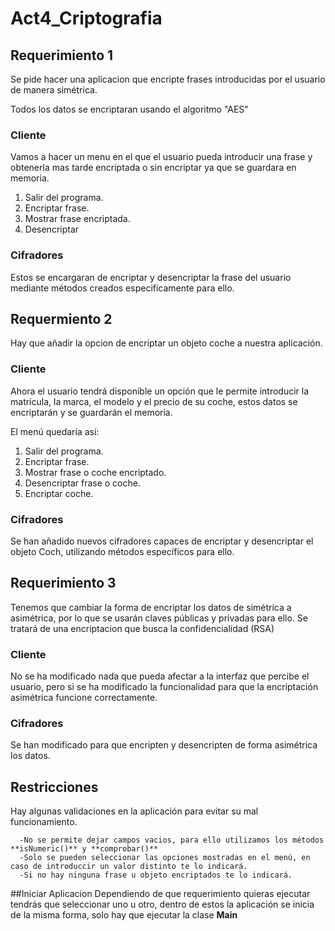 # Act4_Criptografia

## Requerimiento 1

Se pide hacer una aplicacion que encripte frases introducidas por el usuario de manera simétrica.

Todos los datos se encriptaran usando el algoritmo "AES"

### Cliente

Vamos a hacer un menu en el que el usuario pueda introducir una frase y obtenerla mas tarde encriptada o sin encriptar ya que se guardara en memoria.

1. Salir del programa.
2. Encriptar frase.
3. Mostrar frase encriptada.
4. Desencriptar

### Cifradores

Estos se encargaran de encriptar y desencriptar la frase del usuario mediante métodos creados especificamente para ello.

## Requermiento 2

Hay que añadir la opcion de encriptar un objeto coche a nuestra aplicación.

### Cliente

Ahora el usuario tendrá disponible un opción que le permite introducir la matrícula, la marca, el modelo y el precio de su coche, estos datos se encriptarán y
se guardarán el memoria.

El menú quedaría así:

1. Salir del programa.
2. Encriptar frase.
3. Mostrar frase o coche encriptado.
4. Desencriptar frase o coche.
5. Encriptar coche.

### Cifradores

Se han añadido nuevos cifradores capaces de encriptar y desencriptar el objeto Coch, utilizando métodos específicos para ello.

## Requerimiento 3

Tenemos que cambiar la forma de encriptar los datos de simétrica a asimétrica, por lo que se usarán claves públicas y privadas para ello.
Se tratará de una encriptacion que busca la confidencialidad (RSA)

### Cliente

No se ha modificado nada que pueda afectar a la interfaz que percibe el usuario, pero si se ha modificado la funcionalidad para que la encriptación asimétrica funcione correctamente.

### Cifradores

Se han modificado para que encripten y desencripten de forma asimétrica los datos.

## Restricciones
Hay algunas validaciones en la aplicación para evitar su mal funcionamiento.

      -No se permite dejar campos vacios, para ello utilizamos los métodos **isNumeric()** y **comprobar()**
      -Solo se pueden seleccionar las opciones mostradas en el menú, en caso de introduccir un valor distinto te lo indicará.
      -Si no hay ninguna frase u objeto encriptados te lo indicará.
      
##Iniciar Aplicacion
Dependiendo de que requerimiento quieras ejecutar tendrás que seleccionar uno u otro, dentro de estos la aplicación se inicia de la misma forma, solo hay que ejecutar la clase **Main**
